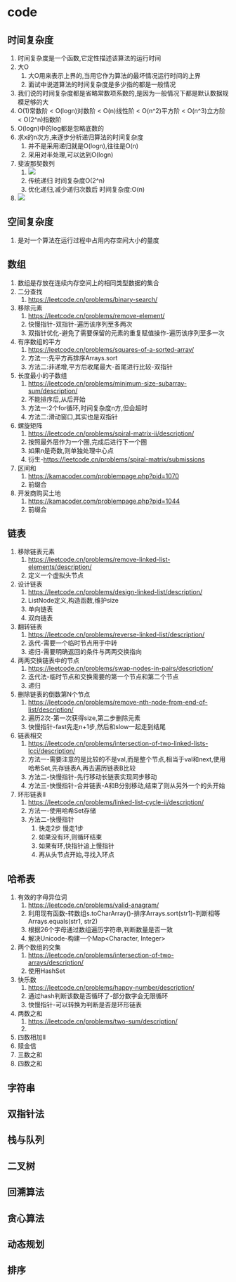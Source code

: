 # code

## 时间复杂度
1. 时间复杂度是一个函数,它定性描述该算法的运行时间
2. 大O
   1. 大O用来表示上界的,当用它作为算法的最坏情况运行时间的上界
   2. 面试中说道算法的时间复杂度是多少指的都是一般情况
3. 我们说的时间复杂度都是省略常数项系数的,是因为一般情况下都是默认数据规模足够的大
4. O(1)常数阶 < O(logn)对数阶 < O(n)线性阶 < O(n^2)平方阶 < O(n^3)立方阶 < O(2^n)指数阶
5. O(logn)中的log都是忽略底数的
6. 求x的n次方,来逐步分析递归算法的时间复杂度
   1. 并不是采用递归就是O(logn),往往是O(n)
   2. 采用对半处理,可以达到O(logn)
7. 斐波那契数列
   1. ![](https://pic1.imgdb.cn/item/67ac6474d0e0a243d4fe986a.png)
   2. 传统递归 时间复杂度O(2^n)
   3. 优化递归,减少递归次数后 时间复杂度:O(n)
8. ![](https://pic1.imgdb.cn/item/67ac6474d0e0a243d4fe9869.png)

## 空间复杂度
1. 是对一个算法在运行过程中占用内存空间大小的量度

## 数组
1. 数组是存放在连续内存空间上的相同类型数据的集合
2. 二分查找
   1. https://leetcode.cn/problems/binary-search/
3. 移除元素
   1. https://leetcode.cn/problems/remove-element/
   2. 快慢指针-双指针-遍历该序列至多两次
   3. 双指针优化-避免了需要保留的元素的重复赋值操作-遍历该序列至多一次
4. 有序数组的平方
   1. https://leetcode.cn/problems/squares-of-a-sorted-array/
   2. 方法一:先平方再排序Arrays.sort
   3. 方法二:非递增,平方后收尾最大-首尾进行比较-双指针
5. 长度最小的子数组
   1. https://leetcode.cn/problems/minimum-size-subarray-sum/description/
   2. 不能排序后,从后开始
   3. 方法一:2个for循环,时间复杂度n方,但会超时
   4. 方法二:滑动窗口,其实也是双指针
6. 螺旋矩阵
   1. https://leetcode.cn/problems/spiral-matrix-ii/description/
   2. 按照最外层作为一个圈,完成后进行下一个圈
   3. 如果n是奇数,则单独处理中心点
   4. 衍生-https://leetcode.cn/problems/spiral-matrix/submissions
7. 区间和
   1. https://kamacoder.com/problempage.php?pid=1070
   2. 前缀合
8. 开发商购买土地
   1. https://kamacoder.com/problempage.php?pid=1044
   2. 前缀合

## 链表
1. 移除链表元素
   1. https://leetcode.cn/problems/remove-linked-list-elements/description/
   2. 定义一个虚拟头节点
2. 设计链表
   1. https://leetcode.cn/problems/design-linked-list/description/
   2. ListNode定义,构造函数,维护size
   3. 单向链表
   4. 双向链表
3. 翻转链表
   1. https://leetcode.cn/problems/reverse-linked-list/description/
   2. 迭代-需要一个临时节点用于中转
   3. 递归-需要明确返回的条件与两两交换指向
4. 两两交换链表中的节点
   1. https://leetcode.cn/problems/swap-nodes-in-pairs/description/
   2. 迭代法-临时节点和交换需要的第一个节点和第二个节点
   3. 递归
5. 删除链表的倒数第N个节点
   1. https://leetcode.cn/problems/remove-nth-node-from-end-of-list/description/
   2. 遍历2次-第一次获得size,第二步删除元素
   3. 快慢指针-fast先走n+1步,然后和slow一起走到结尾
6. 链表相交
   1. https://leetcode.cn/problems/intersection-of-two-linked-lists-lcci/description/
   2. 方法一-需要注意的是比较的不是val,而是整个节点,相当于val和next,使用哈希Set<ListNode>,先存链表A,再去遍历链表B比较
   3. 方法二-快慢指针-先行移动长链表实现同步移动
   4. 方法三-快慢指针-合并链表-A和B分别移动,结束了则从另外一个的头开始
7. 环形链表II
   1. https://leetcode.cn/problems/linked-list-cycle-ii/description/
   2. 方法一-使用哈希Set存储
   3. 方法二-快慢指针
      1. 快走2步 慢走1步
      2. 如果没有环,则循环结束
      3. 如果有环,快指针追上慢指针
      4. 再从头节点开始,寻找入环点

## 哈希表
1. 有效的字母异位词
   1. https://leetcode.cn/problems/valid-anagram/
   2. 利用现有函数-转数组s.toCharArray()-排序Arrays.sort(str1)-判断相等Arrays.equals(str1, str2)
   3. 根据26个字母通过数组遍历字符串,判断数量是否一致
   4. 解决Unicode-构建一个Map<Character, Integer>
2. 两个数组的交集
   1. https://leetcode.cn/problems/intersection-of-two-arrays/description/
   2. 使用HashSet
3. 快乐数
   1. https://leetcode.cn/problems/happy-number/description/
   2. 通过hash判断该数是否循环了-部分数字会无限循环
   3. 快慢指针-可以转换为判断是否是环形链表
4. 两数之和
   1. https://leetcode.cn/problems/two-sum/description/
   2. 
5. 四数相加II
6. 赎金信
7. 三数之和
8. 四数之和

## 字符串

## 双指针法

## 栈与队列

## 二叉树

## 回溯算法

## 贪心算法

## 动态规划

## 排序
  
 
